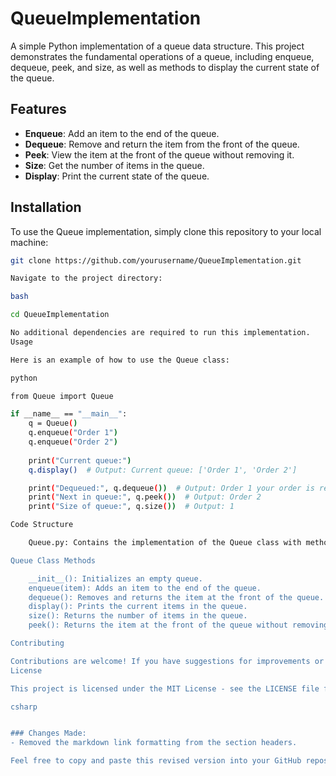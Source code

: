 # QueueImplementation

A simple Python implementation of a queue data structure. This project demonstrates the fundamental operations of a queue, including enqueue, dequeue, peek, and size, as well as methods to display the current state of the queue.

## Features

- **Enqueue**: Add an item to the end of the queue.
- **Dequeue**: Remove and return the item from the front of the queue.
- **Peek**: View the item at the front of the queue without removing it.
- **Size**: Get the number of items in the queue.
- **Display**: Print the current state of the queue.

## Installation

To use the Queue implementation, simply clone this repository to your local machine:

```bash
git clone https://github.com/yourusername/QueueImplementation.git

Navigate to the project directory:

bash

cd QueueImplementation

No additional dependencies are required to run this implementation.
Usage

Here is an example of how to use the Queue class:

python

from Queue import Queue

if __name__ == "__main__":
    q = Queue()
    q.enqueue("Order 1")
    q.enqueue("Order 2")
    
    print("Current queue:")
    q.display()  # Output: Current queue: ['Order 1', 'Order 2']

    print("Dequeued:", q.dequeue())  # Output: Order 1 your order is ready
    print("Next in queue:", q.peek())  # Output: Order 2
    print("Size of queue:", q.size())  # Output: 1

Code Structure

    Queue.py: Contains the implementation of the Queue class with methods to manage the queue's operations.

Queue Class Methods

    __init__(): Initializes an empty queue.
    enqueue(item): Adds an item to the end of the queue.
    dequeue(): Removes and returns the item at the front of the queue.
    display(): Prints the current items in the queue.
    size(): Returns the number of items in the queue.
    peek(): Returns the item at the front of the queue without removing it.

Contributing

Contributions are welcome! If you have suggestions for improvements or new features, please feel free to create an issue or submit a pull request.
License

This project is licensed under the MIT License - see the LICENSE file for details.

csharp


### Changes Made:
- Removed the markdown link formatting from the section headers.

Feel free to copy and paste this revised version into your GitHub repository! If you have any further adjustments or questions, just let me know!
